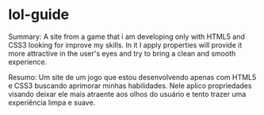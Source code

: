 # lol-guide
Summary: A site from a game that i am developing only with HTML5 and CSS3 looking for improve my skills. In it I apply properties will provide it more attractive in the user's eyes and try to bring a clean and smooth experience.

Resumo: Um site de um jogo que estou desenvolvendo apenas com HTML5 e CSS3 buscando aprimorar minhas habilidades. Nele aplico propriedades visando deixar ele mais atraente aos olhos do usuário e tento trazer uma experiência limpa e suave.
